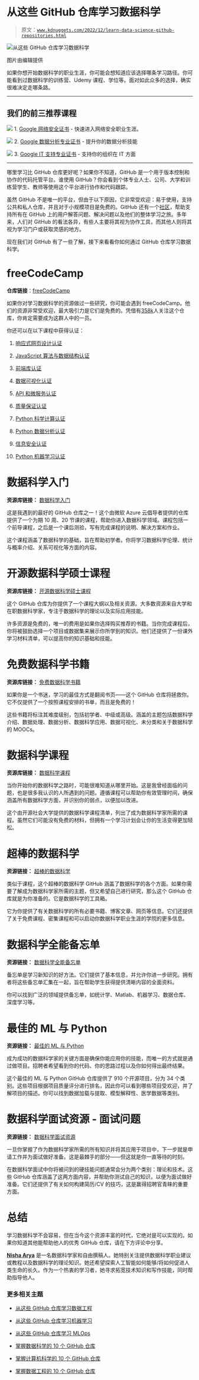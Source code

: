 # 从这些 GitHub 仓库学习数据科学

> 原文：[`www.kdnuggets.com/2022/12/learn-data-science-github-repositories.html`](https://www.kdnuggets.com/2022/12/learn-data-science-github-repositories.html)

![从这些 GitHub 仓库学习数据科学](img/2419282069291aec8edbc7c2e0949653.png)

图片由编辑提供

如果你想开始数据科学的职业生涯，你可能会想知道应该选择哪条学习路径。你可能看到过数据科学的训练营、Udemy 课程、学位等。面对如此众多的选择，确实很难决定走哪条路。

* * *

## 我们的前三推荐课程

![](img/0244c01ba9267c002ef39d4907e0b8fb.png) 1\. [Google 网络安全证书](https://www.kdnuggets.com/google-cybersecurity) - 快速进入网络安全职业生涯。

![](img/e225c49c3c91745821c8c0368bf04711.png) 2\. [Google 数据分析专业证书](https://www.kdnuggets.com/google-data-analytics) - 提升你的数据分析技能

![](img/0244c01ba9267c002ef39d4907e0b8fb.png) 3\. [Google IT 支持专业证书](https://www.kdnuggets.com/google-itsupport) - 支持你的组织在 IT 方面

* * *

哪里学习比 GitHub 仓库更好呢？如果你不知道，GitHub 是一个用于版本控制和协作的代码托管平台。谁使用 GitHub？你会看到个体专业人士、公司、大学和训练营学生、教师等使用这个平台进行协作和代码跟踪。

虽然 GitHub 不是唯一的平台，但由于以下原因，它非常受欢迎：易于使用，支持公共和私人仓库，并且对于小规模项目是免费的。GitHub 还有一个[社区](https://github.com/community)，帮助支持所有在 GitHub 上的用户解答问题、解决问题以及他们的整体学习之旅。多年来，人们对 GitHub 的看法各异，有些人主要将其视为协作工具，而其他人则将其视为学习门户或获取灵感的地方。

现在我们对 GitHub 有了一些了解，接下来看看你如何通过 GitHub 仓库学习数据科学。

# freeCodeCamp

**仓库链接**：[freeCodeCamp](https://github.com/freeCodeCamp/freeCodeCamp)

如果你对学习数据科学的资源做过一些研究，你可能会遇到 freeCodeCamp。他们的资源非常受欢迎，最大吸引力是它们是免费的。凭借有[358k](https://github.com/freeCodeCamp/freeCodeCamp/stargazers)人关注这个仓库，你肯定需要成为这群人中的一员。

你还可以在以下课程中获得认证：

1.  [响应式网页设计认证](https://www.freecodecamp.org/learn/2022/responsive-web-design/)

1.  [JavaScript 算法与数据结构认证](https://www.freecodecamp.org/learn/javascript-algorithms-and-data-structures/)

1.  [前端库认证](https://www.freecodecamp.org/learn/front-end-development-libraries/)

1.  [数据可视化认证](https://www.freecodecamp.org/learn/data-visualization/)

1.  [API 和微服务认证](https://www.freecodecamp.org/learn/back-end-development-and-apis/)

1.  [质量保证认证](https://www.freecodecamp.org/learn/quality-assurance/)

1.  [Python 科学计算认证](https://www.freecodecamp.org/learn/scientific-computing-with-python/)

1.  [Python 数据分析认证](https://www.freecodecamp.org/learn/data-analysis-with-python/)

1.  [信息安全认证](https://www.freecodecamp.org/learn/information-security/)

1.  [Python 机器学习认证](https://www.freecodecamp.org/learn/machine-learning-with-python/)

# 数据科学入门

**资源库链接：** [数据科学入门](https://github.com/microsoft/Data-Science-For-Beginners)

这是我遇到的最好的 GitHub 仓库之一！这个由微软 Azure 云倡导者提供的仓库提供了一个为期 10 周、20 节课的课程，帮助你进入数据科学领域。课程包括一个前导课程，之后是一个课后测验，写有完成课程的说明、解决方案和作业。

这个课程涵盖了数据科学的基础，旨在帮助初学者。你将学习数据科学伦理、统计与概率介绍、关系可视化等方面的内容。

# 开源数据科学硕士课程

**资源库链接：** [开源数据科学硕士课程](https://github.com/datasciencemasters/go%5C)

这个 GitHub 仓库为你提供了一个课程大纲以及相关资源。大多数资源来自大学和在职数据科学家，专注于数据科学的理论以及实际应用技能。

许多资源是免费的，唯一的费用是如果你选择购买推荐的书籍。当你完成课程后，你将被鼓励选择一个项目或数据集来展示你所学到的知识。他们还提供了一份课外学习材料清单，可以提高你的知识基础和技能。

# 免费数据科学书籍

**资源库链接：** [免费数据科学书籍](https://github.com/chaconnewu/free-data-science-books)

如果你是一个书迷，学习的最佳方式是翻阅书页——这个 GitHub 仓库将拯救你。它不仅提供了一个按照课程安排的书单，而且是免费的！

这些书籍将标注其难度级别，包括初学者、中级或高级。涵盖的主题包括数据科学介绍、数据处理、数据分析、数据科学应用、数据可视化、未分类和关于数据科学的 MOOCs。

# 数据科学课程

**资源库链接：** [数据科学课程](https://github.com/ossu/data-science)

当你开始你的数据科学之路时，可能很难知道从哪里开始。这是我曾经面临的问题，也是很多我认识的人所遇到的问题。遵循课程可以帮助你有效管理时间，确保涵盖所有数据科学方面，并识别你的弱点，以便加以改进。

这个由开源社会大学提供的数据科学课程清单，列出了成为数据科学家所需的课程。虽然它们可能没有免费的材料，但拥有一个学习计划会让你的生活变得更加轻松。

# 超棒的数据科学

**资源链接：** [超棒的数据科学](https://github.com/academic/awesome-datascience)

类似于课程，这个超棒的数据科学 GitHub 涵盖了数据科学的各个方面。如果你需要了解成为数据科学家所需的主题，但又希望自己进行研究，那么这个 GitHub 仓库就是为你准备的。它是数据科学的工具箱。

它为你提供了有关数据科学的所有必要书籍、博客文章、网页等信息。它们还提供了关于免费课程、密集课程和可以启动你数据科学职业生涯的学院的更多信息。

# 数据科学全能备忘单

**资源链接：** [数据科学全能备忘单](https://github.com/yash42828/Data-Science--All-Cheat-Sheet)

备忘单是学习新知识的好方法。它们提供了基本信息，并允许你进一步研究。拥有者将这些备忘单汇集在一起，旨在帮助学生获得提供清晰内容的全面资料。

你可以找到广泛的领域提供备忘单，如统计学、Matlab、机器学习、数据仓库、深度学习等。

# 最佳的 ML 与 Python

**资源链接：** [最佳的 ML 与 Python](https://github.com/ml-tooling/best-of-ml-python)

成为成功的数据科学家的关键方面是确保你能应用你的技能，而唯一的方式就是通过做项目。招聘者希望看到你的代码、你的思路过程以及你如何得出最终结果。

这个最佳的 ML 与 Python GitHub 仓库提供了 910 个开源项目，分为 34 个类别。这些项目根据项目质量评分进行排名，因此你可以看到哪些项目受欢迎，并了解项目的描述。你可以找到数据加载与提取、模型解释性、医学数据等类别。

# 数据科学面试资源 - 面试问题

**资源链接：** [数据科学面试资源](https://github.com/rbhatia46/Data-Science-Interview-Resources)

一旦你掌握了作为数据科学家所需的所有知识并将其应用于项目中，下一步就是申请工作并为面试做好准备。这是最棘手的部分——但这就是你一直等待的时刻。

在数据科学面试中你将被问到的硬技能问题通常会分为两个类别：理论和技术。这些 GitHub 仓库涵盖了这两方面内容，并帮助你测试自己的知识，以便为面试做好准备。它们还提供了有关如何构建简历/CV 的技巧，这是赢得招聘官青睐的重要方面。

# 总结

学习数据科学不会容易，但在当今这个资源丰富的时代，它绝对是可以实现的。如果你知道其他能帮助他人的优秀 GitHub 仓库，请在下方评论中分享。

**[Nisha Arya](https://www.linkedin.com/in/nisha-arya-ahmed/)** 是一名数据科学家和自由撰稿人。她特别关注提供数据科学职业建议或教程以及数据科学的理论知识。她还希望探索人工智能如何能够/将如何促进人类生命的长久。作为一个热衷的学习者，她寻求拓宽技术知识和写作技能，同时帮助指导他人。

### 更多相关主题

+   [从这些 GitHub 仓库学习数据工程](https://www.kdnuggets.com/2023/02/learn-data-engineering-github-repositories.html)

+   [从这些 GitHub 仓库学习机器学习](https://www.kdnuggets.com/2023/01/learn-machine-learning-github-repositories.html)

+   [从这些 GitHub 仓库学习 MLOps](https://www.kdnuggets.com/2023/02/learn-mlops-github-repositories.html)

+   [掌握数据科学的 10 个 GitHub 仓库](https://www.kdnuggets.com/10-github-repositories-to-master-data-science)

+   [掌握计算机科学的 10 个 GitHub 仓库](https://www.kdnuggets.com/10-github-repositories-to-master-computer-science)

+   [掌握数据工程的 10 个 GitHub 仓库](https://www.kdnuggets.com/10-github-repositories-to-master-data-engineering)
